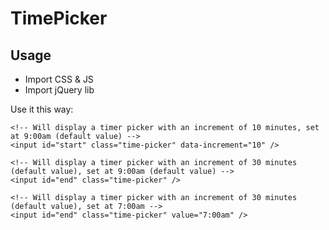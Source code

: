 TimePicker
==========

Usage
-----

* Import CSS & JS
* Import jQuery lib

Use it this way:

```
<!-- Will display a timer picker with an increment of 10 minutes, set at 9:00am (default value) -->
<input id="start" class="time-picker" data-increment="10" />

<!-- Will display a timer picker with an increment of 30 minutes (default value), set at 9:00am (default value) -->
<input id="end" class="time-picker" />

<!-- Will display a timer picker with an increment of 30 minutes (default value), set at 7:00am -->
<input id="end" class="time-picker" value="7:00am" />
```